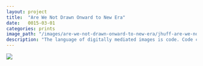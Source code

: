 ```yaml
---
layout: project
title:  "Are We Not Drawn Onward to New Era"
date:   0015-03-01
categories: prints 
image_path: "/images/are-we-not-drawn-onward-to-new-era/jhuff-are-we-not-drawn-onward-to-new-era-"
description: "The language of digitally mediated images is code. Code constructs the images we see and by altering the code we alter the image's stability and meaning. This series of TIFFs searches for code that works as a palindrome challenging the blurring boundary between human language and it's digital mediated manifestations. Images are show side by side: original vs. palindrome."
---
```


<div>
    <img class="mb3" src="{{ file.url }}" />
</div>



